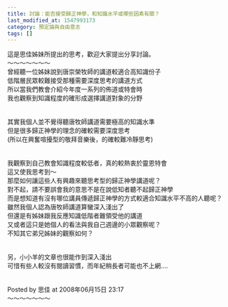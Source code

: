 ```yaml
---
title: 討論：能否接受歸正神學，和知識水平或哪些因素有關？
last_modified_at: 1547993173
category: 預定論與自由意志
tags: []
---
```


這是思佳姊妹所提出的思考，歡迎大家提出分享討論。<br><!--more-->～～～～～～～<br>曾經聽一位姊妹說到唐崇榮牧師的講道較適合高知識份子<br>低階層民眾較難接受那種需要深度思考的講道方式<br>所以當我們教會介紹今年度一系列的佈道或特會時<br>我也觀察到知識程度的確形成選擇講道對象的分野<br><br><br>其實我個人並不覺得聽唐牧師講道需要極高的知識水準<br>但是很多歸正神學的理念的確較需要深度思考<br>(所以在興奮喧擾型的敬拜音樂後，的確較難冷靜思考)<br><br><br>我觀察到自己教會知識程度較低者，真的較熱衷於靈恩特會<br>這又使我思考到〜<br>那麼如何讓這些人有興趣來聽思考型的歸正神學講道呢？<br>對不起，請不要誤會我的意思不是在說低知者聽不起歸正神學<br>而是想知道有沒有哪位講員傳遞歸正神學的方式較適合知識水平不高的人聽呢？<br>雖然我個人認為唐牧師講道算蠻深入淺出了<br>但還是有姊妹跟我反應知識低階者難領受他的講道<br>又或者這只是她個人的看法與我自己週邊的小眾觀察呢？<br>不知其它弟兄姊妹的觀察如何？<br><br><br>另，小小羊的文章也很能作到深入淺出<br>可惜有些人較沒有閱讀習慣，而年紀稍長者可能也不上網....<br><br><br>Posted by 思佳 at 2008年06月15日 23:17 <br>～～～～～～～
